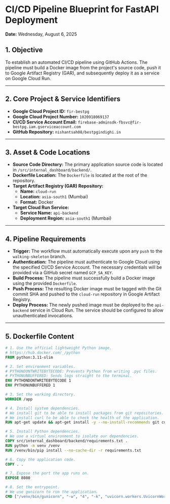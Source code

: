 # CI/CD Pipeline Blueprint for FastAPI Deployment

**Date:** Wednesday, August 6, 2025

## 1. Objective

To establish an automated CI/CD pipeline using GitHub Actions. The pipeline must build a Docker image from the project's source code, push it to Google Artifact Registry (GAR), and subsequently deploy it as a service on Google Cloud Run.

---

## 2. Core Project & Service Identifiers

*   **Google Cloud Project ID:** `fir-bestpg`
*   **Google Cloud Project Number:** `1020918069137`
*   **CI/CD Service Account Email:** `firebase-adminsdk-fbsvc@fir-bestpg.iam.gserviceaccount.com`
*   **GitHub Repository:** `nishantsah08/bestpgindighi.in`

---

## 3. Asset & Code Locations

*   **Source Code Directory:** The primary application source code is located in `/src/internal_dashboard/backend/`.
*   **Dockerfile Location:** The `Dockerfile` is located at the root of the repository.
*   **Target Artifact Registry (GAR) Repository:**
    *   **Name:** `cloud-run`
    *   **Location:** `asia-south1` (Mumbai)
    *   **Format:** Docker
*   **Target Cloud Run Service:**
    *   **Service Name:** `api-backend`
    *   **Deployment Region:** `asia-south1` (Mumbai)

---

## 4. Pipeline Requirements

*   **Trigger:** The workflow must automatically execute upon any `push` to the `walking-skeleton` branch.
*   **Authentication:** The pipeline must authenticate to Google Cloud using the specified CI/CD Service Account. The necessary credentials will be provided via a GitHub secret named `GCP_SA_KEY`.
*   **Build Process:** The pipeline must successfully build a Docker image using the provided `Dockerfile`.
*   **Push Process:** The resulting Docker image must be tagged with the Git commit SHA and pushed to the `cloud-run` repository in Google Artifact Registry.
*   **Deploy Process:** The newly pushed image must be deployed to the `api-backend` service in Cloud Run. The service should be configured to allow unauthenticated invocations.

---

## 5. Dockerfile Content

```dockerfile
# 1. Use the official lightweight Python image.
# https://hub.docker.com/_/python
FROM python:3.11-slim

# 2. Set environment variables.
# PYTHONDONTWRITEBYTECODE: Prevents Python from writing .pyc files.
# PYTHONUNBUFFERED: Sends logs straight to the terminal.
ENV PYTHONDONTWRITEBYTECODE 1
ENV PYTHONUNBUFFERED 1

# 3. Set the working directory.
WORKDIR /app

# 4. Install system dependencies.
# We install git to be able to install packages from git repositories.
# We install curl to be able to check the health of the application.
RUN apt-get update && apt-get install -y --no-install-recommends git curl

# 5. Install Python dependencies.
# We use a virtual environment to isolate our dependencies.
COPY src/internal_dashboard/backend/requirements.txt .
RUN python -m venv /venv
RUN /venv/bin/pip install --no-cache-dir -r requirements.txt

# 6. Copy the application code.
COPY . .

# 7. Expose the port the app runs on.
EXPOSE 8080

# 8. Set the entrypoint.
# We use gunicorn to run the application.
CMD ["/venv/bin/gunicorn", "-w", "4", "-k", "uvicorn.workers.UvicornWorker", "src.internal_dashboard.backend.main:app", "--bind", "0.0.0.0:8080"]
```
